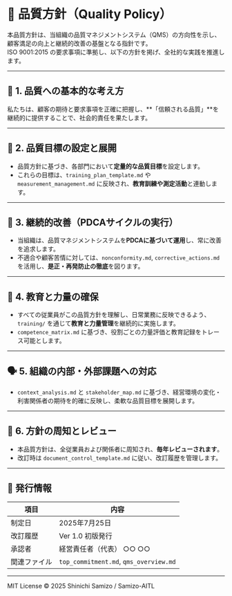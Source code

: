 # 🎯 品質方針（Quality Policy）

本品質方針は、当組織の品質マネジメントシステム（QMS）の方向性を示し、顧客満足の向上と継続的改善の基盤となる指針です。  
ISO 9001:2015 の要求事項に準拠し、以下の方針を掲げ、全社的な実践を推進します。

---

## 🏢 1. 品質への基本的な考え方

私たちは、顧客の期待と要求事項を正確に把握し、**「信頼される品質」**を継続的に提供することで、社会的責任を果たします。

---

## 🎯 2. 品質目標の設定と展開

- 品質方針に基づき、各部門において**定量的な品質目標**を設定します。
- これらの目標は、`training_plan_template.md` や `measurement_management.md` に反映され、**教育訓練や測定活動**と連動します。

---

## 🔁 3. 継続的改善（PDCAサイクルの実行）

- 当組織は、品質マネジメントシステムを**PDCAに基づいて運用**し、常に改善を追求します。
- 不適合や顧客苦情に対しては、`nonconformity.md`, `corrective_actions.md` を活用し、**是正・再発防止の徹底**を図ります。

---

## 🧠 4. 教育と力量の確保

- すべての従業員がこの品質方針を理解し、日常業務に反映できるよう、`training/` を通じて**教育と力量管理**を継続的に実施します。
- `competence_matrix.md` に基づき、役割ごとの力量評価と教育記録をトレース可能とします。

---

## 🗣️ 5. 組織の内部・外部課題への対応

- `context_analysis.md` と `stakeholder_map.md` に基づき、経営環境の変化・利害関係者の期待を的確に反映し、柔軟な品質目標を展開します。

---

## 📝 6. 方針の周知とレビュー

- 本品質方針は、全従業員および関係者に周知され、**毎年レビューされます**。
- 改訂時は `document_control_template.md` に従い、改訂履歴を管理します。

---

## 📅 発行情報

| 項目 | 内容 |
|------|------|
| 制定日 | 2025年7月25日 |
| 改訂履歴 | Ver 1.0 初版発行 |
| 承認者 | 経営責任者（代表） ○○ ○○ |
| 関連ファイル | `top_commitment.md`, `qms_overview.md` |

---

MIT License © 2025 Shinichi Samizo / Samizo-AITL
